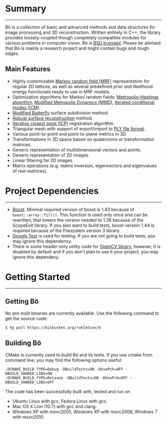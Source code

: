 
# Summary
--------------------------------------------------------------------------------
Bö is a collection of basic and advanced methods and data structures for image processing and 3D reconstruction. Written entirely in C++, the library provides loosely-coupled though completely compatible modules for various problems in computer vision. Bö is [BSD licensed](http://opensource.org/licenses/bsd-license.php). Please be advised that Bö is mainly a research project and might contain bugs and rough edges.

## Main Features
 * Highly customizable [Markov random field (MRF)](http://en.wikipedia.org/wiki/Markov_random_field) representation for regular 2D lattices, as well as several predefined prior and likelihood energy functionals ready to use in MRF models.
 * Optimization algorithms for Markov random fields: [Metropolis–Hastings algorithm](http://en.wikipedia.org/wiki/Metropolis%E2%80%93Hastings_algorithm), [Modified Metropolis Dynamics (MMD)](http://www.sciencedirect.com/science/article/pii/0262885695010726), [Iterated conditional modes (ICM)](http://en.wikipedia.org/wiki/Iterated_conditional_modes).
 * [Modified Butterfly](http://mrl.nyu.edu/~dzorin/papers/zorin1996ism.pdf) surface subdivision method.
 * [Robust surface reconstruction](http://proceedings.spiedigitallibrary.org/proceeding.aspx?articleid=1353243) method.
 * [Iterative closest point (ICP)](http://en.wikipedia.org/wiki/Iterative_closest_point) registration algorithm.
 * Triangular mesh with support of export/import to [PLY file format](http://en.wikipedia.org/wiki/PLY_%28file_format%29).
 * Various point-to-point and point-to-plane metrics in 3D.
 * Transformations in 3D space based on quaternions or transformation matrices.
 * Generic representation of multidimensional vectors and points.
 * Generic representation of 2D images.
 * Linear filtering for 2D images.
 * Matrix operations (e.g. matrix inversion, eigenvectors and eigenvalues of real matrices).

# Project Dependencies
--------------------------------------------------------------------------------
 * [Boost](http://www.boost.org/). Minimal required version of boost is 1.43 because of `boost::array::fill()`. This function is used only once and can be rewritten, that lowers the version needed to 1.38 because of the ScopeExit library. If you also want to build tests, boost version 1.44 is required because of the Filesystem version 3 library.
 * [Google Test](http://code.google.com/p/googletest/) is used for testing. If you are not going to build tests, you may ignore this dependency. 
 * There is some header-only utility code for [OpenCV library](http://sourceforge.net/projects/opencvlibrary/), however, it is disabled by default and if you don't plan to use it your project, you may ignore this dependecy.

# Getting Started
--------------------------------------------------------------------------------
## Getting Bö
No pre-built binaries are currently available. Use the following command to get the source code:

    $ hg pull https://bitbucket.org/rukletsov/b

## Building Bö
CMake is currently used to build Bö and its tests. If you use cmake from command line, you may find the following options useful:

    -DCMAKE_BUILD_TYPE=Debug -DBuildTests=ON -DUsePch=OFF -DBUILD_SHARED_LIBS=ON
    -DCMAKE_BUILD_TYPE=Release -DBuildTests=ON -DUsePch=OFF -DBUILD_SHARED_LIBS=OFF

The code has been successfully built with, tested and run on

 * Ubuntu Linux with gcc, Fedora Linux with gcc.
 * Mac OS X Lion (10.7) with gcc and clang.
 * Windows XP with msvc2005, Windows XP with msvc2008, Windows 7 with msvc2010.
